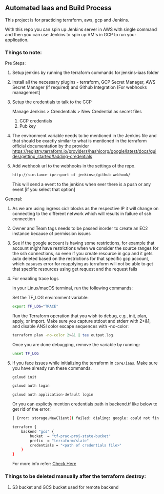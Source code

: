 ## Automated Iaas and Build Process

This project is for practicing terraform, aws, gcp and Jenkins.

With this repo you can spin up Jenkins server in AWS with single command and then you can use Jenkins to spin up VM's in GCP to run your application.

### Things to note:

Pre Steps:

1. Setup jenkins by running the terraform commands for jenkins-iaas folder

1. Install all the necessary plugins - terraform, GCP Secret Manager, AWS Secret Manager (if required) and Github Integration [For webhooks management]

1. Setup the credentials to talk to the GCP

   Manage Jenkins > Crendentials > New Credential as secret files

   1. GCP credentials
   2. Pub key

1. The environment variable needs to be mentioned in the Jenkins file and that should be exactly similar to what is mentioned in the terraform official documentation by the provider https://registry.terraform.io/providers/hashicorp/google/latest/docs/guides/getting_started#adding-credentials

1. Add webhook url to the webhooks in the settings of the repo.

   ```bash
   http://<instance-ip>:<port-of-jenkins>/github-webhook/
   ```

   This will send a event to the jenkins when ever there is a push or any event [if you select that option]

General:

1. As we are using ingress cidr blocks as the respective IP it will change on connecting to the different network which will results in failure of ssh connection

2. Owner and Team tags needs to be passed inorder to create an EC2 instance because of permission issues

3. See if the google account is having some restrictions, for example that account might have restrictions when we consider the source ranges for the ssh connections, so even if you create resource in gcp and it gets auto deleted based on the restrictions for that specific gcp account, which casuses error for reapplying as terraform will not be able to get that specific resources using get request and the request fails

4. For enabling trace logs

   In your Linux/macOS terminal, run the following commands:

   Set the TF_LOG environment variable:

   ```bash
   export TF_LOG="TRACE"
   ```

   Run the Terraform operation that you wish to debug, e.g., init, plan, apply, or import. Make sure you capture stdout and stderr with 2>&1, and disable ANSI color escape sequences with -no-color:

   ```bash
   terraform plan -no-color 2>&1 | tee output.log
   ```

   Once you are done debugging, remove the variable by running:

   ```bash
   unset TF_LOG
   ```

5. If you face issues while initializing the terraform in `core/iaas`. Make sure you have already run these commands.

   ```bash
   gcloud init
   ```

   ```bash
   gcloud auth login
   ```

   ```bash
   gcloud auth application-default login
   ```

   Or you can explictly mention credentials path in backend.tf like below to get rid of the error:

   ```bash
   │ Error: storage.NewClient() failed: dialing: google: could not find default credentials. See https://cloud.google.com/docs/authentication/external/set-up-adc for more information
   ```

   ```bash
   terraform {
       backend "gcs" {
           bucket  = "tf-prac-proj-state-bucket"
           prefix  = "terraform/state"
           credentials = "<path of credentials file>"
       }
   }
   ```

   For more info refer: [Check Here](https://stackoverflow.com/questions/55068363/providing-terraform-with-credentials-in-terraform-files-instead-of-env-variable)

### Things to be deleted manually after the terraform destroy:

1. S3 bucket and GCS bucket used for remote backend
